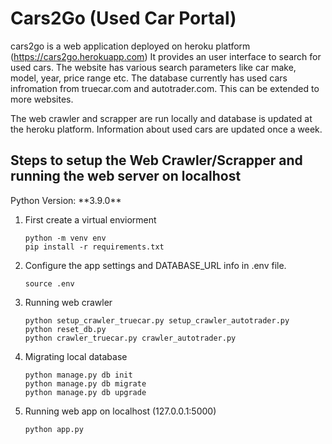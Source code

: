 <h1>Cars2Go (Used Car Portal) </h1>

cars2go is a web application deployed on heroku platform (https://cars2go.herokuapp.com)
It provides an user interface to search for used cars. The website has various search parameters like car make, model, year, price range etc.
The database currently has used cars infromation from truecar.com and autotrader.com. 
This can be extended to more websites.

The web crawler and scrapper are run locally and database is updated at the heroku platform.
Information about used cars are updated once a week.

<h2> Steps to setup the Web Crawler/Scrapper and running the web server on localhost </h2>
Python Version: **3.9.0**

1. First create a virtual enviorment
    ```
    python -m venv env
    pip install -r requirements.txt
    ```

2. Configure the app settings and DATABASE_URL info in .env file. 
    ```
    source .env 
    ```
    
3. Running web crawler
    ```
    python setup_crawler_truecar.py setup_crawler_autotrader.py
    python reset_db.py
    python crawler_truecar.py crawler_autotrader.py
    ```
    
4. Migrating local database
    ```
    python manage.py db init
    python manage.py db migrate
    python manage.py db upgrade
    ```

5. Running web app on localhost (127.0.0.1:5000)
    ```
    python app.py
    ```

